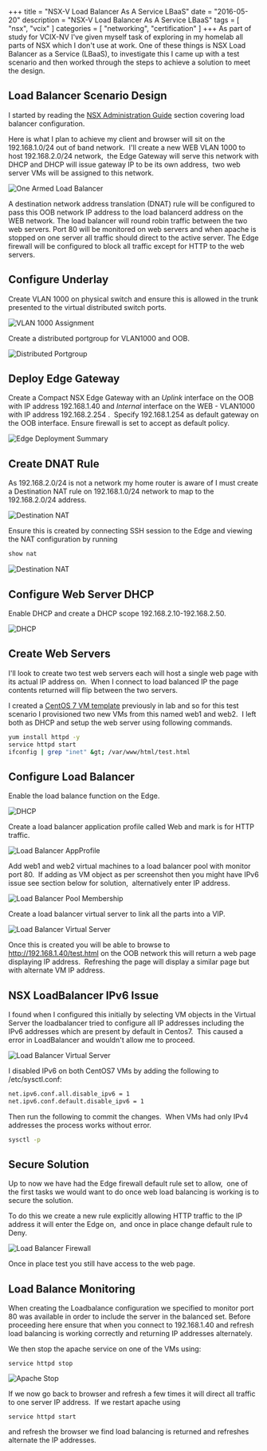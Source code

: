 +++
title = "NSX-V Load Balancer As A Service LBaaS"
date = "2016-05-20"
description = "NSX-V Load Balancer As A Service LBaaS"
tags = [
    "nsx",
    "vcix"
]
categories = [
    "networking",
    "certification"
]
+++
As part of study for VCIX-NV I've given myself task of exploring in my homelab all parts of NSX which I don't use 
at work. One of these things is NSX Load Balancer as a Service (LBaaS), to investigate this I came up with a test 
scenario and then worked through the steps to achieve a solution to meet the design.

## Load Balancer Scenario Design
I started by reading the [NSX Administration Guide](http://pubs.vmware.com/NSX-62/index.jsp#com.vmware.nsx.admin.doc/GUID-412635AE-1F2C-4CEC-979F-CC5B5D866F53.html) section covering load balancer configuration.

Here is what I plan to achieve my client and browser will sit on the 192.168.1.0/24 out of band network.  I'll create a new WEB VLAN 1000 to host 192.168.2.0/24 network,  the Edge Gateway will serve this network with DHCP and DHCP will issue gateway IP to be its own address,  two web server VMs will be assigned to this network.

![One Armed Load Balancer](/images/nsx-lbaas-onearm.jpg)

A destination network address translation (DNAT) rule will be configured to pass this OOB network IP address to the load balancerd address on the WEB network. The load balancer will round robin traffic between the two web servers. Port 80 will be monitored on web servers and when apache is stopped on one server all traffic should direct to the active server. The Edge firewall will be configured to block all traffic except for HTTP to the web servers.

## Configure Underlay

Create VLAN 1000 on physical switch and ensure this is allowed in the trunk presented to the virtual distributed switch ports.

![VLAN 1000 Assignment](/images/nsx-lbaas-VLAN1000-Assignment.jpg)

Create a distributed portgroup for VLAN1000 and OOB.

![Distributed Portgroup](/images/nsx-lbaas-vDS-OOB-and-WEB.jpg)

## Deploy Edge Gateway
Create a Compact NSX Edge Gateway with an *Uplink* interface on the OOB with IP address 192.168.1.40 and *Internal* interface on the WEB - VLAN1000 with IP address 192.168.2.254 .  Specify 192.168.1.254 as default gateway on the OOB interface. Ensure firewall is set to accept as default policy.

![Edge Deployment Summary](/images/nsx-lbaas-EdgeSummary.jpg)

## Create DNAT Rule

As 192.168.2.0/24 is not a network my home router is aware of I must create a Destination NAT rule on 192.168.1.0/24 network to map to the 192.168.2.0/24 address.

![Destination NAT](/images/nsx-lbaas-DNAT.jpg)

Ensure this is created by connecting SSH session to the Edge and viewing the NAT configuration by running

```bash
show nat
```

![Destination NAT](/images/nsx-lbaas-NAT-CLI.jpg)

## Configure Web Server DHCP

Enable DHCP and create a DHCP scope 192.168.2.10-192.168.2.50.

![DHCP](/images/nsx-lbaas-DHCP.jpg)

## Create Web Servers

I'll look to create two test web servers each will host a single web page with its actual IP address on.  When I connect to load balanced IP the page contents returned will flip between the two servers.

I created a [CentOS 7 VM template](/post/vsphere-vm-templates) previously in lab and so for this test scenario I provisioned two new VMs from this named web1 and web2.  I left both as DHCP and setup the web server using following commands.

```bash
yum install httpd -y
service httpd start
ifconfig | grep "inet" &gt; /var/www/html/test.html
```

## Configure Load Balancer
Enable the load balance function on the Edge.

![DHCP](/images/nsx-lbaas-LoadBalancer-Enable.jpg)

Create a load balancer application profile called Web and mark is for HTTP traffic.

![Load Balancer AppProfile](/images/nsx-lbaas-LoadBalancer-AppProfile.jpg)

Add web1 and web2 virtual machines to a load balancer pool with monitor port 80.  If adding as VM object as per screenshot then you might have IPv6 issue see section below for solution,  alternatively enter IP address.

![Load Balancer Pool Membership](/images/nsx-lbaas-LoadBalancer-PoolMembers.jpg)

Create a load balancer virtual server to link all the parts into a VIP.

![Load Balancer Virtual Server](/images/nsx-lbaas-WebLB.jpg)

Once this is created you will be able to browse to http://192.168.1.40/test.html on the OOB network this will return a web page displaying IP address.  Refreshing the page will display a similar page but with alternate VM IP address.

## NSX LoadBalancer IPv6 Issue
I found when I configured this initially by selecting VM objects in the Virtual Server the loadbalancer tried to configure all IP addresses including the IPv6 addresses which are present by default in Centos7.  This caused a error in LoadBalancer and wouldn't allow me to proceed.

![Load Balancer Virtual Server](/images/nsx-lbaas-LoadBalance-IPv6.jpg)

I disabled IPv6 on both CentOS7 VMs by adding the following to /etc/sysctl.conf:

```bash
net.ipv6.conf.all.disable_ipv6 = 1
net.ipv6.conf.default.disable_ipv6 = 1
```

Then run the following to commit the changes.  When VMs had only IPv4 addresses the process works without error.

```bash
sysctl -p
```
 
## Secure Solution
Up to now we have had the Edge firewall default rule set to allow,  one of the first tasks we would want to do once web load balancing is working is to secure the solution.

To do this we create a new rule explicitly allowing HTTP traffic to the IP address it will enter the Edge on,  and once in place change default rule to Deny.

![Load Balancer Firewall](/images/nsx-lbaas-LB-Firewall.jpg)

Once in place test you still have access to the web page.

## Load Balance Monitoring

When creating the Loadbalance configuration we specified to monitor port 80 was available in order to include the server in the balanced set. Before proceeding here ensure that when you connect to 192.168.1.40 and refresh load balancing is working correctly and returning IP addresses alternately.

We then stop the apache service on one of the VMs using:

```
service httpd stop
```

![Apache Stop](/images/nsx-lbaas-apache-stop.jpg)

If we now go back to browser and refresh a few times it will direct all traffic to one server IP address.  If we restart apache using

```
service httpd start
```

and refresh the browser we find load balancing is returned and refreshes alternate the IP addresses.